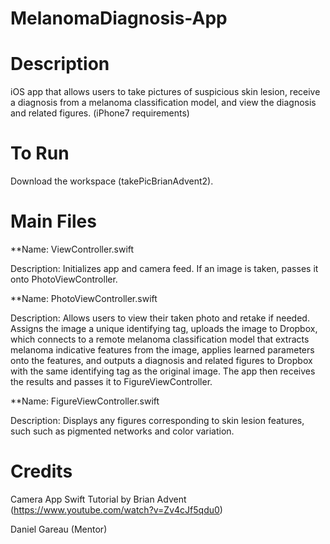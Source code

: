 # MelanomaDiagnosis-App

# Description

iOS app that allows users to take pictures of suspicious skin lesion, receive a diagnosis from a melanoma classification model, and view the diagnosis and related figures. (iPhone7 requirements)

# To Run

Download the workspace (takePicBrianAdvent2).

# Main Files

**Name: ViewController.swift

Description: Initializes app and camera feed. If an image is taken, passes it onto PhotoViewController.

**Name: PhotoViewController.swift

Description: Allows users to view their taken photo and retake if needed. Assigns the image a unique identifying tag, uploads the image to Dropbox, which connects to a remote melanoma classification model that extracts melanoma indicative features from the image, applies learned parameters onto the features, and outputs a diagnosis and related figures to Dropbox with the same identifying tag as the original image. The app then receives the results and passes it to FigureViewController.

**Name: FigureViewController.swift

Description: Displays any figures corresponding to skin lesion features, such such as pigmented networks and color variation.

# Credits

Camera App Swift Tutorial by Brian Advent (https://www.youtube.com/watch?v=Zv4cJf5qdu0)

Daniel Gareau (Mentor)
